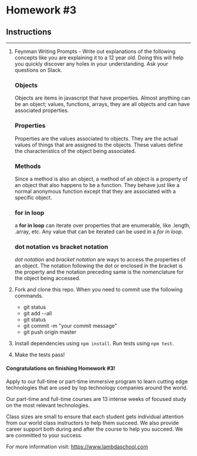 # Homework #3

## Instructions
---
1. Feynman Writing Prompts - Write out explanations of the following concepts like you are explaining it to a 12 year old.  Doing this will help you quickly discover any holes in your understanding.  Ask your questions on Slack.

	### Objects
	Objects are items in javascript that have properties.  Almost anything can be an object; values, functions, arrays, they are all objects and can have associated properties.
	### Properties
	Properties are the values associated to objects.  They are the actual values of things that are assigned to the objects.  These values define the characteristics of the object being associated.
	### Methods
	Since a method is also an object, a method of an object is a property of an object that also happens to be a function.  They behave just like a normal anonymous function except that they are associated with a specific object.
	### for in loop
	a __for in loop__ can iterate over properties that are enumerable, like .length, .array, etc.  Any value that can be iterated can be used in a _for in loop_.
	### dot notation vs bracket notation
	_dot notation_ and _bracket notation_ are ways to access the properties of an object.  The notation following the dot or enclosed in the bracket is the property and the notation preceding same is the nomenclature for the object being accessed.


2. Fork and clone this repo.  When you need to commit use the following commands.

	* git status
	* git add --all
	* git status
	* git commit -m "your commit message"
	* git push origin master

3. Install dependencies using `npm install`.  Run tests using `npm test`.

4. Make the tests pass!



#### Congratulations on finishing Homework #3!
Apply to our full-time or part-time immersive program to learn cutting edge technologies that are used by top technology companies around the world.

Our part-time and full-time courses are 13 intense weeks of focused study on the most relevant technologies.  

Class sizes are small to ensure that each student gets individual attention from our world class instructors to help them succeed.  We also provide career support both during and after the course to help you succeed.  We are committed to your success.

For more information visit: https://www.lambdaschool.com
